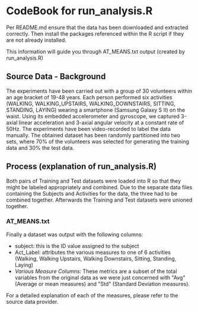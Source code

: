 # CodeBook for run_analysis.R

Per README.md ensure that the data has been downloaded and extracted correctly. Then install the packages referenced within the R script if they are not already installed. 

This information will guide you through AT_MEANS.txt output (created by run_analysis.R)

## Source Data - Background

The experiments have been carried out with a group of 30 volunteers within an age bracket of 19-48 years. Each person performed six activities (WALKING, WALKING_UPSTAIRS, WALKING_DOWNSTAIRS, SITTING, STANDING, LAYING) wearing a smartphone (Samsung Galaxy S II) on the waist. Using its embedded accelerometer and gyroscope, we captured 3-axial linear acceleration and 3-axial angular velocity at a constant rate of 50Hz. The experiments have been video-recorded to label the data manually. The obtained dataset has been randomly partitioned into two sets, where 70% of the volunteers was selected for generating the training data and 30% the test data. 

## Process (explanation of run_analysis.R)

Both pairs of Training and Test datasets were loaded into R so that they might be labeled appropriately and combined. Due to the separate data files containing the Subjects and Activities for the data, the three had to be combined together. Afterwards the Training and Test datasets were unioned together. 

### AT_MEANS.txt

Finally a dataset was output with the following columns:

- subject: this is the ID value assigned to the subject
- Act_Label: attributes the various measures to one of 6 activities (Walking, Walking Upstairs, Walking Downstairs, Sitting, Standing, Laying)
- <em> Various Measure Columns:</em> These metrics are a subset of the total variables from the original data as we were just concerned with "Avg" (Average or mean measures) and "Std" (Standard Deviation measures). 

For a detailed explanation of each of the measures, please refer to the source data provider.


